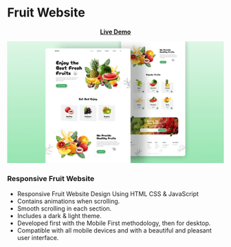 # Fruit Website

<div align = 'center'>

<a href="https://adnan-bhaldar.github.io/Fruity"><strong>Live Demo</strong></a>

![preview img](/preview.png) 
</div>

### Responsive Fruit Website

- Responsive Fruit Website Design Using HTML CSS & JavaScript
- Contains animations when scrolling.
- Smooth scrolling in each section.
- Includes a dark & light theme.
- Developed first with the Mobile First methodology, then for desktop.
- Compatible with all mobile devices and with a beautiful and pleasant user interface.
